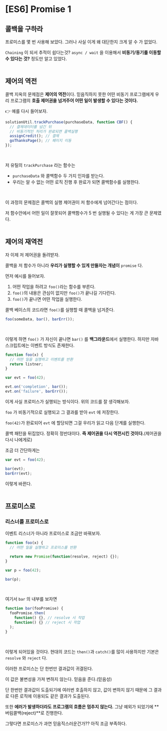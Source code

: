 # [ES6] Promise 1

## 콜백을 구하라

프로미스를 몇 번 사용해 보았다. 그러나 사실 이게 왜 대단한지 크게 알 수 가 없었다.
</br>

`Chaining` 이 되서 추적이 쉽다는것? `async / wait` 을 이용해서 **비동기/동기를 이동할 수 있다는 것?** 정도만 알고 있었다.
</br>
</br>

## 제어의 역전

콜백 지옥의 문제점은 **제어의 역전**이다. 믿음직하지 못한 어떤 비동기 프로그램에게 우리 프로그램의 **호출 제어권을 넘겨주어 어떤 일이 발생할 수 있다는 것이다.**
</br>

:point_right: 예를 다시 들어보자.
</br>

```javascript
solutionUtil.trackPurchase(purchaseData, function CBF() {
  // 결제데이터를 넘긴 뒤
  // 비동기적인 처리가 완료되면 콜백실행
  assignCredit(); // 결제
  goThanksPage(); // 페이지 이동
});
```

</br>

저 유틸의 `trackPurchase` 라는 함수는
</br>

- `purchaseData` 와 콜백함수 두 가지 인자를 받는다.
- 우리는 알 수 없는 어떤 로직 진행 후 완료가 되면 콜백함수를 실행한다.

</br>

이 과정의 문제점은 콜백의 실행 제어권이 저 함수에게 넘어간다는 점이다.
</br>

저 함수안에서 어떤 일이 잘못되어 콜백함수가 5 번 실행될 수 있다는 게 가장 큰 문제였다.
</br>
</br>

## 제어의 재역전

자 이제 저 제어권을 돌려받자.
</br>

콜백을 저 함수가 아니라 **우리가 실행할 수 있게 만들자는 개념이** `promise` 다.
</br>

먼저 예시를 들어보자.
</br>

1. 어떤 작업을 하려고 `foo()`라는 함수를 부른다.
2. `foo()`의 내용은 관심이 없지만 `foo()`가 끝나길 기다린다.
3. `foo()`가 끝나면 어떤 작업을 실행한다.

콜백 베이스의 코드라면 `foo()`를 실행할 때 콜백을 넘겨준다.
</br>

```javascript
foo(someData, bar(), barErr());
```

</br>

이렇게 하면 `foo()` 가 자신이 끝나면 `bar()` 를 **백그라운드**에서 실행한다. 하지만 자바스크립트에는 이벤트 방식도 존재한다.
</br>

```javascript
function foo(x) {
  // 어떤 일을 실행하고 이벤트를 반환
  return listner;
}

var evt = foo(42);

evt.on('completion', bar());
evt.on('failure', barErr());
```

이게 사실 프로미스가 실행되는 방식이다.
위의 코드를 잘 생각해보자.
</br>

`foo` 가 비동기적으로 실행되고 그 결과를 받아 `evt` 에 저장한다.
</br>

`foo(42)`가 완료되어 `evt` 에 할당되면 그걸 우리가 읽고 다음 단계를 실행한다.
</br>

콜백 패턴을 뒤집었다. 정확히 정반대이다.
**즉 제어권을 다시 역전시킨 것이다.**(제어권을 다시 나에게로)
</br>

조금 더 간단하게는

```javascript
var evt = foo(42);

bar(evt);
barErr(evt);
```

이렇게 바뀐다.
</br>
</br>

## 프로미스로

### 리스너를 프로미스로

이벤트 리스너가 아니라 프로미스로 조금만 바꿔보자.
</br>

```javascript
function foo(x) {
  // 어떤 일을 실행하고 프로미스를 반환

  return new Promise(function(resolve, reject) {});
}

var p = foo(42);

bar(p);
```

</br>

여기서 `bar` 의 내부를 보자면
</br>

```javascript
function bar(fooPromise) {
  fooPromise.then(
    function() {}, // resolve 시 작업
    function() {} // reject 시 작업
  );
}
```

</br>

이렇게 되어있을 것이다. 현대의 코드는 `then()`과 `catch()`를 많이 사용하지만 기본은 `resolve` 와 `reject` 다.
</br>

이러한 프로미스는 단 한번만 결과값이 귀결된다.
</br>

이 값은 불변성을 가져 변하지 않는다. 믿음을 준다.(믿음성)
</br>

단 한번만 결과값이 도출되기에 여러번 호출하지 않고, 값이 변하지 않기 때문에 그 결과로 다른 로직에 이용되도 같은 결과가 도출된다.
</br>

또한 **에러가 발생하더라도 프로그램의 흐름은 멈추지 않는다.** 그냥 예외가 되었기에 **버림콜백(reject)**로 진행한다.

그렇다면 프로미스가 과연 믿음직스러운건가?? 아직 조금 부족하다.
